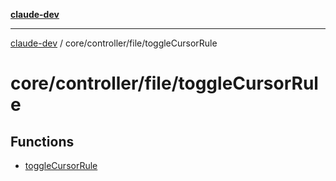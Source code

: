 [**claude-dev**](../../../../README.md)

***

[claude-dev](../../../../README.md) / core/controller/file/toggleCursorRule

# core/controller/file/toggleCursorRule

## Functions

- [toggleCursorRule](functions/toggleCursorRule.md)
